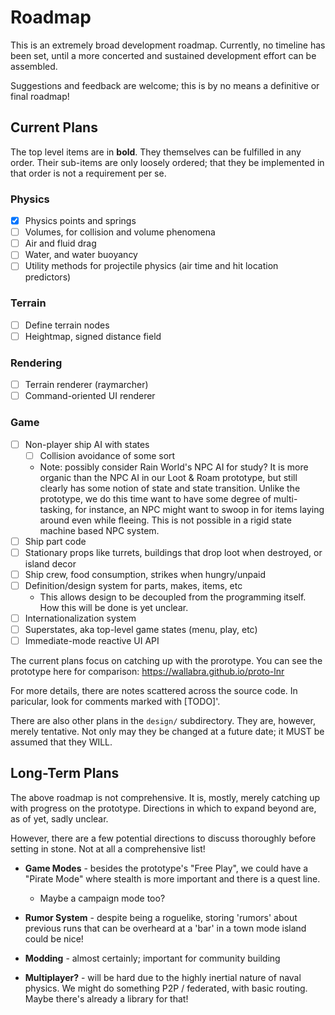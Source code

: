 # Roadmap

This is an extremely broad development roadmap. Currently, no timeline
has been set, until a more concerted and sustained development effort can
be assembled.

Suggestions and feedback are welcome; this is by no means a definitive or
final roadmap!

## Current Plans

The top level items are in **bold**. They themselves can be fulfilled in any
order. Their sub-items are only loosely ordered; that they be implemented in
that order is not a requirement per se.

### **Physics**
  * [x] Physics points and springs
  * [ ] Volumes, for collision and volume phenomena
  * [ ] Air and fluid drag
  * [ ] Water, and water buoyancy
  * [ ] Utility methods for projectile physics (air time and hit location predictors)
  
### **Terrain**
  * [ ] Define terrain nodes
  * [ ] Heightmap, signed distance field
  
### **Rendering**
  * [ ] Terrain renderer (raymarcher)
  * [ ] Command-oriented UI renderer
  
### **Game**
  * [ ] Non-player ship AI with states
    * [ ] Collision avoidance of some sort
    * Note: possibly consider Rain World's NPC AI for study?
      It is more organic than the NPC AI in our Loot & Roam prototype,
      but still clearly has some notion of state and state transition.
      Unlike the prototype, we do this time want to have some degree of
      multi-tasking, for instance, an NPC might want to swoop in for items
      laying around even while fleeing. This is not possible in a rigid
      state machine based NPC system.
  * [ ] Ship part code
  * [ ] Stationary props like turrets, buildings that drop loot when destroyed,
        or island decor
  * [ ] Ship crew, food consumption, strikes when hungry/unpaid
  * [ ] Definition/design system for parts, makes, items, etc
    * This allows design to be decoupled from the programming itself.
      How this will be done is yet unclear.
  * [ ] Internationalization system
  * [ ] Superstates, aka top-level game states (menu, play, etc)
  * [ ] Immediate-mode reactive UI API

The current plans focus on catching up with the prorotype. You can see the
prototype here for comparison:
https://wallabra.github.io/proto-lnr

For more details, there are notes scattered across the source code. In
paricular, look for comments marked with  [TODO]'.

There are also other plans in the `design/` subdirectory. They are, however,
merely tentative. Not only may they be changed at a future date; it MUST be
assumed that they WILL.

## Long-Term Plans

The above roadmap is not comprehensive. It is, mostly, merely
catching up with progress on the prototype. Directions in which to expand
beyond are, as of yet, sadly unclear.

However, there are a few potential directions to discuss thoroughly before
setting in stone. Not at all a comprehensive list!

* **Game Modes** - besides the prototype's "Free Play", we could have a "Pirate
                   Mode" where stealth is more important and there is a quest
                   line.

  * Maybe a campaign mode too?

* **Rumor System** - despite being a roguelike, storing 'rumors' about previous
                     runs that can be overheard at a 'bar' in a town mode
                     island could be nice!

* **Modding** - almost certainly; important for community building

* **Multiplayer?** - will be hard due to the highly inertial nature of naval
                     physics. We might do something P2P / federated, with
                     basic routing. Maybe there's already a library for that!
